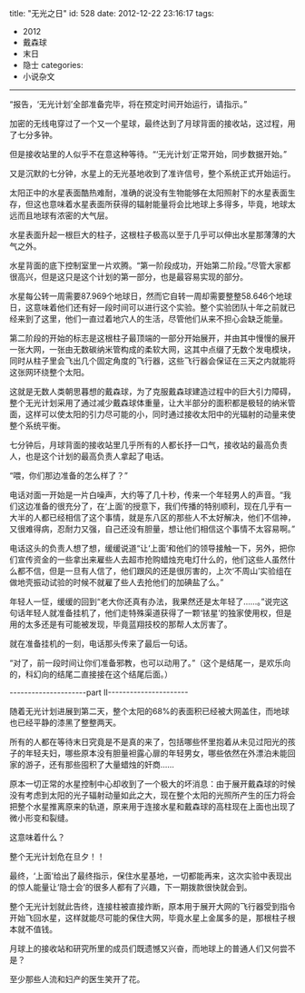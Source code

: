 title: "无光之日"
id: 528
date: 2012-12-22 23:16:17
tags: 
- 2012
- 戴森球
- 末日
- 隐士
categories: 
- 小说杂文
---

“报告，‘无光计划’全部准备完毕，将在预定时间开始运行，请指示。”

加密的无线电穿过了一个又一个星球，最终达到了月球背面的接收站，这过程，用了七分多钟。

但是接收站里的人似乎不在意这种等待。“‘无光计划’正常开始，同步数据开始。”

又是沉默的七分钟，水星上的无光基地收到了准许信号，整个系统正式开始运行。

太阳正中的水星表面酷热难耐，准确的说没有生物能够在太阳照射下的水星表面生存，但这也意味着水星表面所获得的辐射能量将会比地球上多得多，毕竟，地球太远而且地球有浓密的大气层。

水星表面升起一根巨大的柱子，这根柱子极高以至于几乎可以伸出水星那薄薄的大气之外。

水星背面的底下控制室里一片欢腾。“第一阶段成功，开始第二阶段。”尽管大家都很高兴，但是这只是这个计划的第一部分，也是最容易实现的部分。

水星每公转一周需要87.969个地球日，然而它自转一周却需要整整58.646个地球日，这意味着他们还有好一段时间可以进行这个实验。整个实验团队十年之前就已经来到了这里，他们一直过着地穴人的生活，尽管他们从来不担心会缺乏能量。

第二阶段的开始的标志是这根柱子最顶端的一部分开始展开，并由其中慢慢的展开一张大网，一张由无数碳纳米管构成的柔软大网，这其中点缀了无数个发电模块，同时从柱子里会飞出几个固定角度的飞行器，这些飞行器会保证在三天之内就能将这张网环绕整个太阳。

这就是无数人类朝思暮想的戴森球，为了克服戴森球建造过程中的巨大引力障碍，整个无光计划采用了通过减少戴森球体重量，让大半部分的面积都是极轻的纳米管面，这样可以使太阳的引力尽可能的小，同时通过接收太阳中的光辐射的动量来使整个系统平衡。

七分钟后，月球背面的接收站里几乎所有的人都长抒一口气，接收站的最高负责人，也是这个计划的最高负责人拿起了电话。

“喂，你们那边准备的怎么样了？”

电话对面一开始是一片白噪声，大约等了几十秒，传来一个年轻男人的声音。“我们这边准备的很充分了，在‘上面’的授意下，我们传播的特别顺利，现在几乎有一大半的人都已经相信了这个事情，就是东八区的那些人不太好解决，他们不信神，又很难得病，忍耐力又强，自己还没有胆量，想让他们相信这个事情不太容易啊。”

电话这头的负责人想了想，缓缓说道“让‘上面’和他们的领导接触一下，另外，把你们宣传资金的一些拿出来雇些人去超市抢购蜡烛充电灯什么的，他们这些人虽然什么都不信，但是一旦有人信了，他们跟风的还是很厉害的，上次‘不周山’实验组在做地壳振动试验的时候不就雇了些人去抢他们的加碘盐了么。”

年轻人一怔，缓缓的回到“老大你还真有办法，我果然还是太年轻了……。”说完这句话年轻人就准备挂机了，他们走特殊渠道获得了一颗‘铱星’的独家使用权，但是用的太多还是有可能被发现，毕竟蓝翔技校的那帮人太厉害了。

就在准备挂机的一刻，电话那头传来了最后一句话。

“对了，前一段时间让你们准备邪教，也可以动用了。”（这个是结尾一，是欢乐向的，科幻向的结尾二直接接在这个结尾后面。）

---------------------part II----------------------

随着无光计划进展到第二天，整个太阳的68%的表面积已经被大网盖住，而地球也已经平静的漆黑了整整两天。

所有的人都在等待末日究竟是不是真的来了，包括哪些怀里抱着从未见过阳光的孩子的年轻夫妇，哪些原本没有胆量袒露心扉的年轻男女，哪些依然在外漂泊未能回家的游子，还有那些囤积了大量蜡烛的奸商……

原本一切正常的水星控制中心却收到了一个极大的坏消息：由于展开戴森球的时候没有考虑到太阳的光子辐射动量如此之大，现在整个太阳的光照所产生的压力将会把整个水星推离原来的轨道，原来用于连接水星和戴森球的高柱现在上面也出现了微小形变和裂缝。

这意味着什么？

整个无光计划危在旦夕！！

最终，‘上面’给出了最终指示，保住水星基地，一切都能再来，这次实验中表现出的惊人能量让‘隐士会’的很多人都有了兴趣，下一期拨款很快就会到。

整个无光计划就此告终，连接柱被直接炸断，原本用于展开大网的飞行器受到指令开始飞回水星，这样就能尽可能的保住大网，毕竟水星上金属多的是，那根柱子根本就不值钱。

月球上的接收站和研究所里的成员们既遗憾又兴奋，而地球上的普通人们又何尝不是？

至少那些人流和妇产的医生笑开了花。